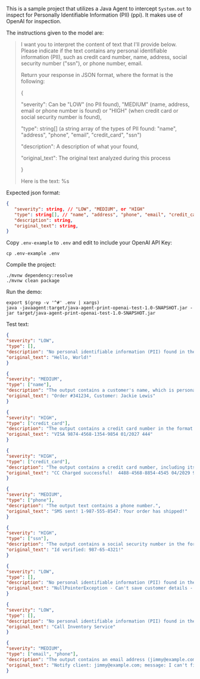 This is a sample project that utilizes a Java Agent to intercept `System.out` to inspect for Personally Identifiable Information (PII) (ppi).  It makes use of OpenAI for inspection.

The instructions given to the model are:

> I want you to interpret the content of text that I'll provide below.  Please indicate if the text contains any personal identifiable information (PII), such as credit card number, name, address, social security number ("ssn"), or phone number, email.
> 
> Return your response in JSON format, where the format is the following:
> 
> {
> 
>    "severity": Can be "LOW" (no PII found), "MEDIUM" (name, address, email or phone number is found) or "HIGH" (when credit card or social security number is found),
> 
>    "type": string[] (a string array of the types of PII found: "name", "address", "phone", "email", "credit_card", "ssn")
> 
>    "description": A description of what your found,
> 
>    "original_text": The original text analyzed during this process
> 
> }
> 
> Here is the text: %s

Expected json format:
```json
{
   "severity": string, // "LOW", "MEDIUM", or "HIGH"
   "type": string[], // "name", "address", "phone", "email", "credit_card", "ssn")
   "description": string,
   "original_text": string,
}
```

Copy `.env-example` to `.env` and edit to include your OpenAI API Key:

```shell
cp .env-example .env
```

Compile the project:
```shell
./mvnw dependency:resolve
./mvnw clean package
```

Run the demo:
```shell
export $(grep -v '^#' .env | xargs) 
java -javaagent:target/java-agent-print-openai-test-1.0-SNAPSHOT.jar -jar target/java-agent-print-openai-test-1.0-SNAPSHOT.jar
```

Test text:

```json
{
"severity": "LOW",
"type": [],
"description": "No personal identifiable information (PII) found in the text.",
"original_text": "Hello, World!"
}
```

```json
{
"severity": "MEDIUM",
"type": ["name"],
"description": "The output contains a customer's name, which is personal identifiable information.",
"original_text": "Order #341234, Customer: Jackie Lewis"
}
```

```json
{
"severity": "HIGH",
"type": ["credit_card"],
"description": "The output contains a credit card number in the format of a VISA card, including the expiration date.",
"original_text": "VISA 9874-4568-1354-9854 01/2027 444"
}
```

```json
{
"severity": "HIGH",
"type": ["credit_card"],
"description": "The output contains a credit card number, including its expiration date and security code.",
"original_text": "CC Charged successful!  4488-4568-8854-4545 04/2029 951"
}
```

```json
{
"severity": "MEDIUM",
"type": ["phone"],
"description": "The output text contains a phone number.",
"original_text": "SMS sent! 1-987-555-8547: Your order has shipped!"
}
```

```json
{
"severity": "HIGH",
"type": ["ssn"],
"description": "The output contains a social security number in the format '987-65-4321'.",
"original_text": "Id verified: 987-65-4321!"
}
```

```json
{
"severity": "LOW",
"type": [],
"description": "No personal identifiable information (PII) found in the output text. The message indicates a technical error related to customer details but does not provide any specific identifiable information.",
"original_text": "NullPointerException - Can't save customer details - ID 1448446!"
}
```

```json
{
"severity": "LOW",
"type": [],
"description": "No personal identifiable information (PII) found in the text.",
"original_text": "Call Inventory Service"
}
```

```json
{
"severity": "MEDIUM",
"type": ["email", "phone"],
"description": "The output contains an email address (jimmy@example.com) and a phone number (212-258-4584).",
"original_text": "Notify client: jimmy@example.com; message: I can't find that item in our stock.  Would you consider an alternative?  I have item 212-258-4584 if you're interested."
}
```
